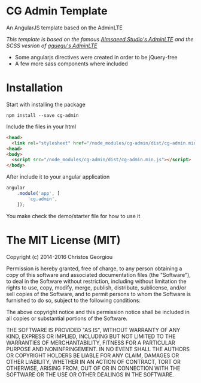 # CG Admin Template

An AngularJS template based on the AdminLTE

*This template is  based on the famous [Almsaeed Studio's AdminLTE](https://github.com/almasaeed2010/AdminLTE) and the SCSS vesrion of [aguegu's AdminLTE](https://github.com/aguegu/AdminLTE)*

- Some angularjs directives were created in order to be jQuery-free
- A few more sass components where included

# Installation

Start with installing the package
```
npm install --save cg-admin
```

Include the files in your html

```html
<head>
  <link rel="stylesheet" href="/node_modules/cg-admin/dist/cg-admin.min.css">
<head>
<body>
  <script src="/node_modules/cg-admin/dist/cg-admin.min.js"></script>
</body>
```

After include it to your angular application

```js
angular
    .module('app', [
        'cg.admin',
    ]);
```

You make check the demo/starter file for how to use it


# The MIT License (MIT)

Copyright (c) 2014-2016 Christos Georgiou

Permission is hereby granted, free of charge, to any person obtaining a copy of
this software and associated documentation files (the "Software"), to deal in
the Software without restriction, including without limitation the rights to
use, copy, modify, merge, publish, distribute, sublicense, and/or sell copies of
the Software, and to permit persons to whom the Software is furnished to do so,
subject to the following conditions:

The above copyright notice and this permission notice shall be included in all
copies or substantial portions of the Software.

THE SOFTWARE IS PROVIDED "AS IS", WITHOUT WARRANTY OF ANY KIND, EXPRESS OR
IMPLIED, INCLUDING BUT NOT LIMITED TO THE WARRANTIES OF MERCHANTABILITY, FITNESS
FOR A PARTICULAR PURPOSE AND NONINFRINGEMENT. IN NO EVENT SHALL THE AUTHORS OR
COPYRIGHT HOLDERS BE LIABLE FOR ANY CLAIM, DAMAGES OR OTHER LIABILITY, WHETHER
IN AN ACTION OF CONTRACT, TORT OR OTHERWISE, ARISING FROM, OUT OF OR IN
CONNECTION WITH THE SOFTWARE OR THE USE OR OTHER DEALINGS IN THE SOFTWARE.
